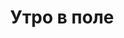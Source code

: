 ---
title: 'Утро в поле'
location: 'Поле у деревни Заборье. Берёзовский район, Пермский край, Россия'

tags: [2014, all]
category: as-the-first-settlers
---